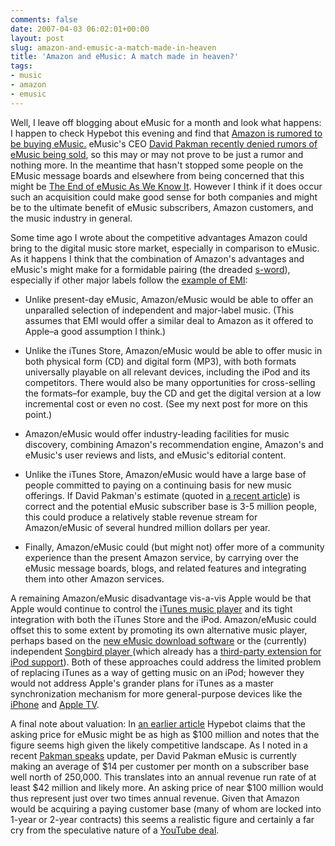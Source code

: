 ```yaml
---
comments: false
date: 2007-04-03 06:02:01+00:00
layout: post
slug: amazon-and-emusic-a-match-made-in-heaven
title: 'Amazon and eMusic: A match made in heaven?'
tags:
- music
- amazon
- emusic
---
```


Well, I leave off blogging about eMusic for a month and look what happens: I happen to check Hypebot this evening and find that [Amazon is rumored to be buying eMusic.](http://hypebot.typepad.com/hypebot/2007/04/has_amazon_boug.html) eMusic's CEO [David Pakman recently denied rumors of eMusic being sold](http://www.pollstar.com/news/viewnews.pl?NewsID=7805), so this may or may not prove to be just a rumor and nothing more. In the meantime that hasn't stopped some people on the EMusic message boards and elsewhere from being concerned that this might be [The End of eMusic As We Know It](http://www.emusic.com/messageboard/viewTopic.html?topicId=9255). However I think if it does occur such an acquisition could make good sense for both companies and might be to the ultimate benefit of eMusic subscribers, Amazon customers, and the music industry in general.

Some time ago I wrote about the competitive advantages Amazon could bring to the digital music store market, especially in comparison to eMusic. As it happens I think that the combination of Amazon's advantages and eMusic's might make for a formidable pairing (the dreaded [s-word](http://en.wikipedia.org/wiki/Synergy)), especially if other major labels follow the [example of EMI](http://hypebot.typepad.com/hypebot/2007/04/emi_offers_enti.html):



	
  * Unlike present-day eMusic, Amazon/eMusic would be able to offer an unparalled selection of independent and major-label music. (This assumes that EMI would offer a similar deal to Amazon as it offered to Apple–a good assumption I think.)

	
  * Unlike the iTunes Store, Amazon/eMusic would be able to offer music in both physical form (CD) and digital form (MP3), with both formats universally playable on all relevant devices, including the iPod and its competitors. There would also be many opportunities for cross-selling the formats–for example, buy the CD and get the digital version at a low incremental cost or even no cost. (See my next post for more on this point.)

	
  * Amazon/eMusic would offer industry-leading facilities for music discovery, combining Amazon's recommendation engine, Amazon's and eMusic's user reviews and lists, and eMusic's editorial content.

	
  * Unlike the iTunes Store, Amazon/eMusic would have a large base of people committed to paying on a continuing basis for new music offerings. If David Pakman's estimate (quoted in [a recent article](http://www.pollstar.com/news/viewnews.pl?NewsID=7805)) is correct and the potential eMusic subscriber base is 3-5 million people, this could produce a relatively stable revenue stream for Amazon/eMusic of several hundred million dollars per year.

	
  * Finally, Amazon/eMusic could (but might not) offer more of a community experience than the present Amazon service, by carrying over the eMusic message boards, blogs, and related features and integrating them into other Amazon services.


A remaining Amazon/eMusic disadvantage vis-a-vis Apple would be that Apple would continue to control the [iTunes music player](http://en.wikipedia.org/wiki/ITunes) and its tight integration with both the iTunes Store and the iPod. Amazon/eMusic could offset this to some extent by promoting its own alternative music player, perhaps based on the [new eMusic download software](http://developer.emusic.com/) or the (currently) independent [Songbird player ](http://www.songbirdnest.com/)(which already has a [third-party extension for iPod support](http://www.windjay.com/ipodsupport.html)). Both of these approaches could address the limited problem of replacing iTunes as a way of getting music on an iPod; however they would not address Apple's grander plans for iTunes as a master synchronization mechanism for  more general-purpose devices like the [iPhone](http://en.wikipedia.org/wiki/IPhone) and [Apple TV](http://en.wikipedia.org/wiki/Apple_TV).

A final note about valuation: In [an earlier article](http://hypebot.typepad.com/hypebot/2007/03/is_emusic_for_s.html) Hypebot claims that the asking price for eMusic might be as high as $100 million and notes that the figure seems high given the likely competitive landscape. As I noted in a recent [Pakman speaks](http://swindleeeee.com/pakman-speaks/%3C/p) update, per David Pakman eMusic is currently making an average of $14 per customer per month on a subscriber base well north of 250,000. This translates into an annual revenue run rate of at least $42 million and likely more. An asking price of near $100 million would thus represent just over two times annual revenue. Given that Amazon would be acquiring a paying customer base (many of whom are locked into 1-year or 2-year contracts) this seems a realistic figure and certainly a far cry from the speculative nature of a [YouTube deal](http://www.google.com/press/pressrel/google_youtube.html).
